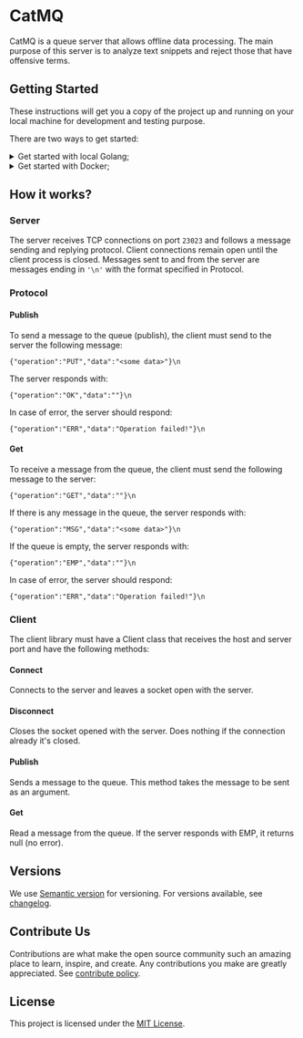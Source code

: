# CatMQ

CatMQ is a queue server that allows offline data processing.
The main purpose of this server is to analyze text snippets and reject those that have offensive terms.

## Getting Started

These instructions will get you a copy of the project up and running on your local machine for development and testing purpose.

There are two ways to get started:
<details>
<summary>Get started with local Golang;</summary>

### Prerequisites

- [Golang](https://golang.org/) - Go is an open source programming language that makes it easy to build simple, reliable, and efficient software. You need the version 1.17.

### Installation

1. Clone this repository;

2. Run the following commands:

```Makefile
cd new-server
make setup
make run
```

### Running tests

1. Run the server
```Makefile
make run
```

2. In another terminal, run the tests:

```Makefile
make test
```

</details>

<details>
<summary>Get started with Docker;</summary>
### Prerequisites

- [Docker](https://www.docker.com/) - is an open platform for developing, shipping, and running applications. Docker enables you to separate your applications from your infrastructure so you can deliver software quickly.

### Installation

1. Clone this repository;

2. Run the following commands:

```Makefile
cd new-server
make docker-build
make docker-run
```

4. For kill container's Docker, run the following command:

```Makefile
make docker-kill
```

</details>

## How it works?

### Server

The server receives TCP connections on port `23023` and follows a message sending and replying protocol.
Client connections remain open until the client process is closed.
Messages sent to and from the server are messages ending in `'\n'` with the format specified in Protocol.

### Protocol

#### Publish

To send a message to the queue (publish), the client must send to the server the following message:

`{"operation":"PUT","data":"<some data>"}\n`

The server responds with:

`{"operation":"OK","data":""}\n`

In case of error, the server should respond:

`{"operation":"ERR","data":"Operation failed!"}\n`

#### Get

To receive a message from the queue, the client must send the following message to the server:

`{"operation":"GET","data":""}\n`

If there is any message in the queue, the server responds with:

`{"operation":"MSG","data":"<some data>"}\n`

If the queue is empty, the server responds with:

`{"operation":"EMP","data":""}\n`

In case of error, the server should respond:

`{"operation":"ERR","data":"Operation failed!"}\n`

### Client

The client library must have a Client class that receives the host and server port and have the following methods:

#### Connect

Connects to the server and leaves a socket open with the server.

#### Disconnect

Closes the socket opened with the server. Does nothing if the connection already
it's closed.

#### Publish

Sends a message to the queue. This method takes the message to be sent as an argument.

#### Get

Read a message from the queue. If the server responds with EMP, it returns null (no error).

## Versions

We use [Semantic version](http://semver.org) for versioning. For versions available, see [changelog](Changelog.md).

## Contribute Us

Contributions are what make the open source community such an amazing place to learn, inspire, and create.
Any contributions you make are greatly appreciated. See [contribute policy](Contribute.md).

## License

This project is licensed under the [MIT License](LICENSE).
